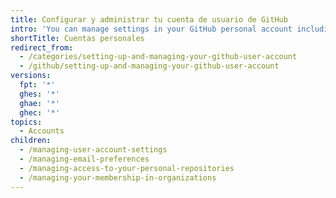 ```yaml
---
title: Configurar y administrar tu cuenta de usuario de GitHub
intro: 'You can manage settings in your GitHub personal account including email preferences, collaborator access for personal repositories, and organization memberships.'
shortTitle: Cuentas personales
redirect_from:
  - /categories/setting-up-and-managing-your-github-user-account
  - /github/setting-up-and-managing-your-github-user-account
versions:
  fpt: '*'
  ghes: '*'
  ghae: '*'
  ghec: '*'
topics:
  - Accounts
children:
  - /managing-user-account-settings
  - /managing-email-preferences
  - /managing-access-to-your-personal-repositories
  - /managing-your-membership-in-organizations
---
```


